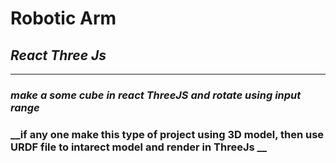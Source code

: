 # __Robotic Arm__
## _React Three Js_

<hr/>

### _make a some cube in react __ThreeJS__ and rotate using input range_
### __if any one make this type of project using 3D model, then use URDF file to intarect model and render in __ThreeJs__ __
